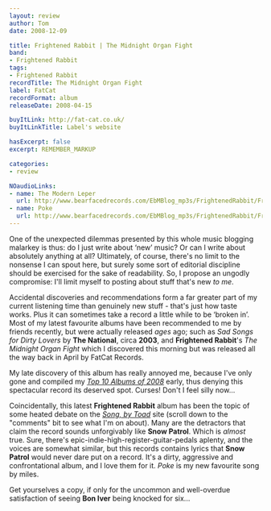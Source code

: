 ```yaml
---
layout: review
author: Tom
date: 2008-12-09

title: Frightened Rabbit | The Midnight Organ Fight
band:
- Frightened Rabbit
tags:
- Frightened Rabbit
recordTitle: The Midnight Organ Fight
label: FatCat
recordFormat: album
releaseDate: 2008-04-15

buyItLink: http://fat-cat.co.uk/
buyItLinkTitle: Label's website

hasExcerpt: false
excerpt: REMEMBER_MARKUP

categories:
- review

NOaudioLinks:
- name: The Modern Leper
  url: http://www.bearfacedrecords.com/EbMBlog_mp3s/FrightenedRabbit/FrightenedRabbit_TheModernLeper.mp3
- name: Poke
  url: http://www.bearfacedrecords.com/EbMBlog_mp3s/FrightenedRabbit/FrightenedRabbit_Poke.mp3
---
```


One of the unexpected dilemmas presented by this whole music blogging malarkey is thus: do I just write about ‘new’ music? Or can I write about absolutely anything at all? Ultimately, of course, there's no limit to the nonsense I can spout here, but surely some sort of editorial discipline should be exercised for the sake of readability. So, I propose an ungodly compromise: I'll limit myself to posting about stuff that's new _to me_.

Accidental discoveries and recommendations form a far greater part of my current listening time than genuinely new stuff - that's just how taste works. Plus it can sometimes take a record a little while to be ‘broken in’. Most of my latest favourite albums have been recommended to me by friends recently, but were actually released _ages_ ago; such as *Sad Songs for Dirty Lovers* by **The National**, circa **2003**, and **Frightened Rabbit**'s *The Midnight Organ Fight* which I discovered this morning but was released all the way back in April by FatCat Records.

My late discovery of this album has really annoyed me, because I've only gone and compiled my *[Top 10 Albums of 2008](/top-10-albums-of-2008/)* early, thus denying this spectacular record its deserved spot. Curses! Don't I feel silly now...

Coincidentally, this latest **Frightened Rabbit** album has been the topic of some heated debate on the *[Song, by Toad](http://songbytoad.com/2008/12/08/live-in-edinburgh-this-week-7th-december-2008/#comment-24245)* site (scroll down to the "comments" bit to see what I'm on about). Many are the detractors that claim the record sounds unforgivably like **Snow Patrol**. Which is _almost_ true. Sure, there's epic-indie-high-register-guitar-pedals aplenty, and the voices are somewhat similar, but this records contains lyrics that **Snow Patrol** would never dare put on a record. It's a dirty, aggressive and confrontational album, and I love them for it. *Poke* is my new favourite song by miles.

Get yourselves a copy, if only for the uncommon and well-overdue satisfaction of seeing **Bon Iver** being knocked for six...